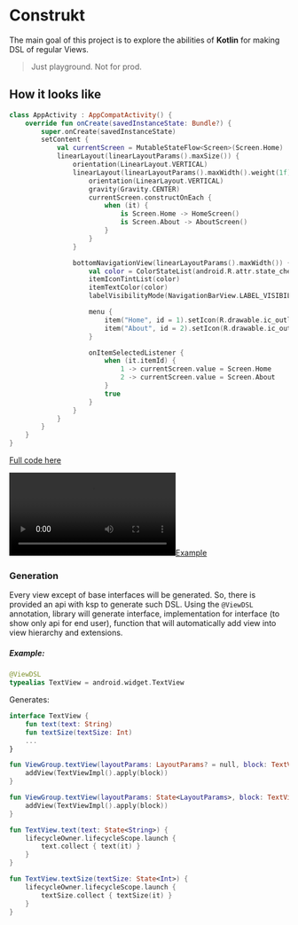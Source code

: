 # Construkt

The main goal of this project is to explore the abilities of **Kotlin** for making DSL of regular Views.
> Just playground. Not for prod.

## How it looks like

```kotlin
class AppActivity : AppCompatActivity() {
    override fun onCreate(savedInstanceState: Bundle?) {
        super.onCreate(savedInstanceState)
        setContent {
            val currentScreen = MutableStateFlow<Screen>(Screen.Home)
            linearLayout(linearLayoutParams().maxSize()) {
                orientation(LinearLayout.VERTICAL)
                linearLayout(linearLayoutParams().maxWidth().weight(1f)) {
                    orientation(LinearLayout.VERTICAL)
                    gravity(Gravity.CENTER)
                    currentScreen.constructOnEach {
                        when (it) {
                            is Screen.Home -> HomeScreen()
                            is Screen.About -> AboutScreen()
                        }
                    }
                }

                bottomNavigationView(linearLayoutParams().maxWidth()) {
                    val color = ColorStateList(android.R.attr.state_checked to Color.WHITE, default = Color.GRAY)
                    itemIconTintList(color)
                    itemTextColor(color)
                    labelVisibilityMode(NavigationBarView.LABEL_VISIBILITY_LABELED)

                    menu {
                        item("Home", id = 1).setIcon(R.drawable.ic_outline_home_24)
                        item("About", id = 2).setIcon(R.drawable.ic_outline_info_24)
                    }

                    onItemSelectedListener {
                        when (it.itemId) {
                            1 -> currentScreen.value = Screen.Home
                            2 -> currentScreen.value = Screen.About
                        }
                        true
                    }
                }
            }
        }
    }
}
```
[Full code here](example/src/main/java/com/construkt/example/app/AppView.kt)

[![Example](assets/videos/example.mp4)](assets/videos/example.mp4)

### Generation

Every view except of base interfaces will be generated. So, there is provided an api with ksp to generate such DSL.
Using the `@ViewDSL` annotation, library will generate interface, implementation for interface (to show only api for end
user), function that will automatically add view into view hierarchy and extensions.

##### Example:

```kotlin
@ViewDSL
typealias TextView = android.widget.TextView
```

Generates:

```kotlin
interface TextView {
    fun text(text: String)
    fun textSize(textSize: Int)
    ...
}

fun ViewGroup.textView(layoutParams: LayoutParams? = null, block: TextView.() -> Unit) {
    addView(TextViewImpl().apply(block))
}

fun ViewGroup.textView(layoutParams: State<LayoutParams>, block: TextView.() -> Unit) {
    addView(TextViewImpl().apply(block))
}

fun TextView.text(text: State<String>) {
    lifecycleOwner.lifecycleScope.launch {
        text.collect { text(it) }
    }
}

fun TextView.textSize(textSize: State<Int>) {
    lifecycleOwner.lifecycleScope.launch {
        textSize.collect { textSize(it) }
    }
}
```
